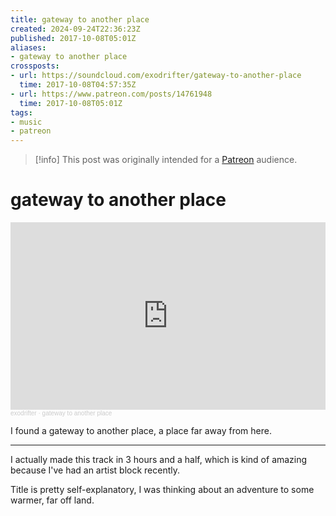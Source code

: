 ```yaml
---
title: gateway to another place
created: 2024-09-24T22:36:23Z
published: 2017-10-08T05:01Z
aliases:
- gateway to another place
crossposts:
- url: https://soundcloud.com/exodrifter/gateway-to-another-place
  time: 2017-10-08T04:57:35Z
- url: https://www.patreon.com/posts/14761948
  time: 2017-10-08T05:01Z
tags:
- music
- patreon
---
```


> [!info]
> This post was originally intended for a [Patreon](../tags/patreon.md) audience.

# gateway to another place

<iframe width="100%" height="300" scrolling="no" frameborder="no" allow="autoplay" src="https://w.soundcloud.com/player/?url=https%3A//api.soundcloud.com/tracks/345867669&color=%23ff5500&auto_play=false&hide_related=false&show_comments=true&show_user=true&show_reposts=false&show_teaser=true&visual=true"></iframe><div style="font-size: 10px; color: #cccccc;line-break: anywhere;word-break: normal;overflow: hidden;white-space: nowrap;text-overflow: ellipsis; font-family: Interstate,Lucida Grande,Lucida Sans Unicode,Lucida Sans,Garuda,Verdana,Tahoma,sans-serif;font-weight: 100;"><a href="https://soundcloud.com/exodrifter" title="exodrifter" target="_blank" style="color: #cccccc; text-decoration: none;">exodrifter</a> · <a href="https://soundcloud.com/exodrifter/gateway-to-another-place" title="gateway to another place" target="_blank" style="color: #cccccc; text-decoration: none;">gateway to another place</a></div>

I found a gateway to another place, a place far away from here.

---

I actually made this track in 3 hours and a half, which is kind of amazing because I've had an artist block recently.

Title is pretty self-explanatory, I was thinking about an adventure to some warmer, far off land.
